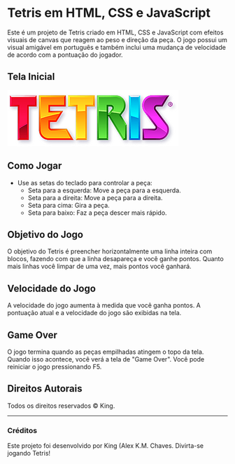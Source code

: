 # Tetris em HTML, CSS e JavaScript

Este é um projeto de Tetris criado em HTML, CSS e JavaScript com efeitos visuais de canvas que reagem ao peso e direção da peça. O jogo possui um visual amigável em português e também inclui uma mudança de velocidade de acordo com a pontuação do jogador.

## Tela Inicial

![Tela Inicial](/img/logo.png)

## Como Jogar

- Use as setas do teclado para controlar a peça:
  - Seta para a esquerda: Move a peça para a esquerda.
  - Seta para a direita: Move a peça para a direita.
  - Seta para cima: Gira a peça.
  - Seta para baixo: Faz a peça descer mais rápido.

## Objetivo do Jogo

O objetivo do Tetris é preencher horizontalmente uma linha inteira com blocos, fazendo com que a linha desapareça e você ganhe pontos. Quanto mais linhas você limpar de uma vez, mais pontos você ganhará.

## Velocidade do Jogo

A velocidade do jogo aumenta à medida que você ganha pontos. A pontuação atual e a velocidade do jogo são exibidas na tela.

## Game Over

O jogo termina quando as peças empilhadas atingem o topo da tela. Quando isso acontece, você verá a tela de "Game Over". Você pode reiniciar o jogo pressionando F5.

## Direitos Autorais

Todos os direitos reservados © King.

---

### Créditos

Este projeto foi desenvolvido por King (Alex K.M. Chaves.
Divirta-se jogando Tetris!
